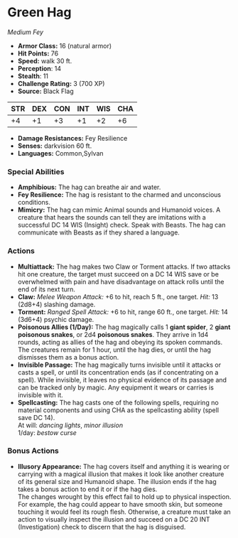 # Green Hag

*Medium* *Fey*

- **Armor Class:** 16 (natural armor)
- **Hit Points:** 76 
- **Speed:** walk 30 ft.
- **Perception**: 14
- **Stealth**: 11
- **Challenge Rating:** 3 (700 XP)
- **Source:** Black Flag

| STR | DEX | CON | INT | WIS | CHA |
| --- | --- | --- | --- | --- | --- |
| +4 | +1 | +3 | +1 | +2 | +6 |

- **Damage Resistances:** Fey Resilience
- **Senses:** darkvision 60 ft.
- **Languages:** Common,Sylvan

### Special Abilities

- **Amphibious:** The hag can breathe air and water.
- **Fey Resilience:** The hag is resistant to the charmed and unconscious conditions.
- **Mimicry:** The hag can mimic Animal sounds and Humanoid voices. A creature that hears the sounds can tell they are imitations with a successful DC 14 WIS (Insight) check. Speak with Beasts. The hag can communicate with Beasts as if they shared a language.

### Actions

- **Multiattack:** The hag makes two Claw or Torment attacks. If two attacks hit one creature, the target must succeed on a DC 14 WIS save or be overwhelmed with pain and have disadvantage on attack rolls until the end of its next turn.
- **Claw:** _Melee Weapon Attack:_ +6 to hit, reach 5 ft., one target. _Hit:_ 13 (2d8+4) slashing damage.
- **Torment:** _Ranged Spell Attack:_ +6 to hit, range 60 ft., one target. _Hit:_ 14 (3d6+4) psychic damage.
- **Poisonous Allies (1/Day):** The hag magically calls 1 **giant spider**, 2 **giant poisonous snakes**, or 2d4 **poisonous snakes**. They arrive in 1d4 rounds, acting as allies of the hag and obeying its spoken commands. The creatures remain for 1 hour, until the hag dies, or until the hag dismisses them as a bonus action.
- **Invisible Passage:** The hag magically turns invisible until it attacks or casts a spell, or until its concentration ends (as if concentrating on a spell). While invisible, it leaves no physical evidence of its passage and can be tracked only by magic. Any equipment it wears or carries is invisible with it.
- **Spellcasting:** The hag casts one of the following spells, requiring no material components and using CHA as the spellcasting ability (spell save DC 14).<br>At will: _dancing lights_, _minor illusion_<br>1/day: _bestow curse_

### Bonus Actions

- **Illusory Appearance:** The hag covers itself and anything it is wearing or carrying with a magical illusion that makes it look like another creature of its general size and Humanoid shape. The illusion ends if the hag takes a bonus action to end it or if the hag dies.<br>The changes wrought by this effect fail to hold up to physical inspection. For example, the hag could appear to have smooth skin, but someone touching it would feel its rough flesh. Otherwise, a creature must take an action to visually inspect the illusion and succeed on a DC 20 INT (Investigation) check to discern that the hag is disguised.
